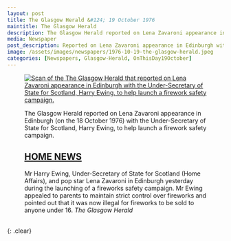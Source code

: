 ```yaml
---
layout: post
title: The Glasgow Herald &#124; 19 October 1976
maintitle: The Glasgow Herald
description: The Glasgow Herald reported on Lena Zavaroni appearance in Edinburgh (on the 18 October 1976) with the Under-Secretary of State for Scotland, Harry Ewing, to help launch a firework safety campaign.
media: Newspaper
post_description: Reported on Lena Zavaroni appearance in Edinburgh with the Under-Secretary of State for Scotland, Harry Ewing, to help launch a firework safety campaign.
image: /assets/images/newspapers/1976-10-19-the-glasgow-herald.jpeg
categories: [Newspapers, Glasgow-Herald, OnThisDay19October]
---
```


<figure class="fig1">
<a href="{{ page.image }}"><img src="{{ page.image }}" class="full-width zoom-in" alt="Scan of the The Glasgow Herald that reported on Lena Zavaroni appearance in Edinburgh with the Under-Secretary of State for Scotland, Harry Ewing, to help launch a firework safety campaign." /></a>
</figure>

<figure class="fig2">
The Glasgow Herald reported on Lena Zavaroni appearance in Edinburgh (on the 18 October 1976) with the Under-Secretary of State for Scotland, Harry Ewing, to help launch a firework safety campaign.

<h2 id="home"><a href="#home">HOME NEWS</a></h2>
Mr Harry Ewing, Under-Secretary of State for Scotland (Home Affairs), and pop star Lena Zavaroni in Edinburgh yesterday during the launching of a fireworks safety campaign. Mr Ewing appealed to parents to maintain strict control over fireworks and pointed out that it was now illegal for fireworks to be sold to anyone under 16.
<cite>The Glasgow Herald</cite>
</figure>

<br />{: .clear}

<style>
.fig1 {margin-top:7px;}
</style>
